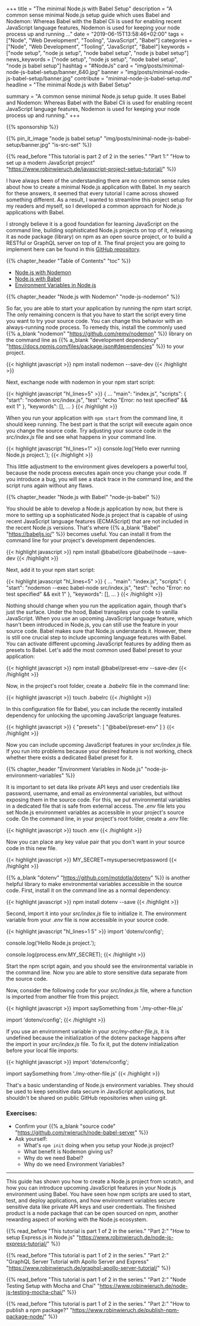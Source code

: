 +++
title = "The minimal Node.js with Babel Setup"
description = "A common sense minimal Node.js setup guide which uses Babel and Nodemon: Whereas Babel with the Babel Cli is used for enabling recent JavaScript language features, Nodemon is used for keeping your node process up and running ..."
date = "2019-06-15T13:58:46+02:00"
tags = ["Node", "Web Development", "Tooling", "JavaScript", "Babel"]
categories = ["Node", "Web Development", "Tooling", "JavaScript", "Babel"]
keywords = ["node setup", "node js setup", "node babel setup", "node js babel setup"]
news_keywords = ["node setup", "node js setup", "node babel setup", "node js babel setup"]
hashtag = "#NodeJs"
card = "img/posts/minimal-node-js-babel-setup/banner_640.jpg"
banner = "img/posts/minimal-node-js-babel-setup/banner.jpg"
contribute = "minimal-node-js-babel-setup.md"
headline = "The minimal Node.js with Babel Setup"

summary = "A common sense minimal Node.js setup guide. It uses Babel and Nodemon: Whereas Babel with the Babel Cli is used for enabling recent JavaScript language features, Nodemon is used for keeping your node process up and running."
+++

{{% sponsorship %}}

{{% pin_it_image "node js babel setup" "img/posts/minimal-node-js-babel-setup/banner.jpg" "is-src-set" %}}

{{% read_before "This tutorial is part 2 of 2 in the series." "Part 1:" "How to set up a modern JavaScript project" "https://www.robinwieruch.de/javascript-project-setup-tutorial/" %}}

I have always been of the understanding there are no common sense rules about how to create a minimal Node.js application with Babel. In my search for these answers, it seemed that every tutorial I came across showed something different. As a result, I wanted to streamline this project setup for my readers and myself, so I developed a common approach for Node.js applications with Babel.

I strongly believe it is a good foundation for learning JavaScript on the command line, building sophisticated Node.js projects on top of it, releasing it as node package (library) on npm as an open source project, or to build a RESTful or GraphQL server on top of it. The final project you are going to implement here can be found in this [GitHub repository](https://github.com/rwieruch/node-babel-server).

{{% chapter_header "Table of Contents" "toc" %}}

* [Node.js with Nodemon](#node-js-nodemon)
* [Node.js with Babel](#node-js-babel)
* [Environment Variables in Node.js](#node-js-environment-variables)

{{% chapter_header "Node.js with Nodemon" "node-js-nodemon" %}}

So far, you are able to start your application by running the npm start script. The only remaining concern is that you have to start the script every time you want to try your source code. You can change this behavior with an always-running node process. To remedy this, install the commonly used {{% a_blank "nodemon" "https://github.com/remy/nodemon" %}} library on the command line as {{% a_blank "development dependency" "https://docs.npmjs.com/files/package.json#dependencies" %}} to your project.

{{< highlight javascript >}}
npm install nodemon --save-dev
{{< /highlight >}}

Next, exchange node with nodemon in your npm start script:

{{< highlight javascript "hl_lines=5" >}}
{
  ...
  "main": "index.js",
  "scripts": {
    "start": "nodemon src/index.js",
    "test": "echo \"Error: no test specified\" && exit 1"
  },
  "keywords": [],
  ...
}
{{< /highlight >}}

When you run your application with `npm start` from the command line, it should keep running. The best part is that the script will execute again once you change the source code. Try adjusting your source code in the *src/index.js* file and see what happens in your command line.

{{< highlight javascript "hl_lines=1" >}}
console.log('Hello ever running Node.js project.');
{{< /highlight >}}

This little adjustment to the environment gives developers a powerful tool, because the node process executes again once you change your code. If you introduce a bug, you will see a stack trace in the command line, and the script runs again without any flaws.

{{% chapter_header "Node.js with Babel" "node-js-babel" %}}

You should be able to develop a Node.js application by now, but there is more to setting up a sophisticated Node.js project that is capable of using recent JavaScript language features (ECMAScript) that are not included in the recent Node.js versions. That's where {{% a_blank "Babel" "https://babeljs.io/" %}} becomes useful. You can install it from the command line for your project's development dependencies.

{{< highlight javascript >}}
npm install @babel/core @babel/node --save-dev
{{< /highlight >}}

Next, add it to your npm start script:

{{< highlight javascript "hl_lines=5" >}}
{
  ...
  "main": "index.js",
  "scripts": {
    "start": "nodemon --exec babel-node src/index.js",
    "test": "echo \"Error: no test specified\" && exit 1"
  },
  "keywords": [],
  ...
}
{{< /highlight >}}

Nothing should change when you run the application again, though that's just the surface. Under the hood, Babel transpiles your code to vanilla JavaScript. When you use an upcoming JavaScript language feature, which hasn't been introduced in Node.js, you can still use the feature in your source code. Babel makes sure that Node.js understands it. However, there is still one crucial step to include upcoming language features with Babel. You can activate different upcoming JavaScript features by adding them as presets to Babel. Let's add the most common used Babel preset to your application:

{{< highlight javascript >}}
npm install @babel/preset-env --save-dev
{{< /highlight >}}


Now, in the project's root folder, create a *.babelrc* file in the command line:

{{< highlight javascript >}}
touch .babelrc
{{< /highlight >}}

In this configuration file for Babel, you can include the recently installed dependency for unlocking the upcoming JavaScript language features.

{{< highlight javascript >}}
{
  "presets": [
    "@babel/preset-env"
  ]
}
{{< /highlight >}}

Now you can include upcoming JavaScript features in your *src/index.js* file. If you run into problems because your desired feature is not working, check whether there exists a dedicated Babel preset for it.

{{% chapter_header "Environment Variables in Node.js" "node-js-environment-variables" %}}

It is important to set data like private API keys and user credentials like password, username, and email as environmental variables, but without exposing them in the source code. For this, we put environmental variables in a dedicated file that is safe from external access. The *.env* file lets you set Node.js environment variables as accessible in your project's source code. On the command line, in your project's root folder, create a *.env* file:

{{< highlight javascript >}}
touch .env
{{< /highlight >}}

Now you can place any key value pair that you don't want in your source code in this new file.

{{< highlight javascript >}}
MY_SECRET=mysupersecretpassword
{{< /highlight >}}

{{% a_blank "dotenv" "https://github.com/motdotla/dotenv" %}} is another helpful library to make environmental variables accessible in the source code. First, install it on the command line as a normal dependency:

{{< highlight javascript >}}
npm install dotenv --save
{{< /highlight >}}

Second, import it into your *src/index.js* file  to initialize it. The environment variable from your *.env* file is now accessible in your source code.

{{< highlight javascript "hl_lines=1 5" >}}
import 'dotenv/config';

console.log('Hello Node.js project.');

console.log(process.env.MY_SECRET);
{{< /highlight >}}

Start the npm script again, and you should see the environmental variable in the command line. Now you are able to store sensitive data separate from the source code.

Now, consider the following code for your *src/index.js* file, where a function is imported from another file from this project.

{{< highlight javascript >}}
import saySomething from './my-other-file.js'

import 'dotenv/config';
{{< /highlight >}}

If you use an environment variable in your *src/my-other-file.js*, it is undefined because the initialization of the dotenv package happens after the import in your *src/index.js* file. To fix it, put the dotenv initialization before your local file imports:

{{< highlight javascript >}}
import 'dotenv/config';

import saySomething from './my-other-file.js'
{{< /highlight >}}

That's a basic understanding of Node.js environment variables. They should be used to keep sensitive data secure in JavaScript applications, but shouldn't be shared on public GitHub repositories when using git.

### Exercises:

* Confirm your {{% a_blank "source code" "https://github.com/rwieruch/node-babel-server" %}}
* Ask yourself:
  * What's `npm init` doing when you setup your Node.js project?
  * What benefit is Nodemon giving us?
  * Why do we need Babel?
  * Why do we need Environment Variables?

<hr class="section-divider">

This guide has shown you how to create a Node.js project from scratch, and how you can introduce upcoming JavaScript features in your Node.js environment using Babel. You have seen how npm scripts are used to start, test, and deploy applications, and how environment variables secure sensitive data like private API keys and user credentials. The finished product is a node package that can be open sourced on npm, another rewarding aspect of working with the Node.js ecosystem.

{{% read_before "This tutorial is part 1 of 2 in the series." "Part 2:" "How to setup Express.js in Node.js" "https://www.robinwieruch.de/node-js-express-tutorial/" %}}

{{% read_before "This tutorial is part 1 of 2 in the series." "Part 2:" "GraphQL Server Tutorial with Apollo Server and Express" "https://www.robinwieruch.de/graphql-apollo-server-tutorial/" %}}

{{% read_before "This tutorial is part 1 of 2 in the series." "Part 2:" "Node Testing Setup with Mocha and Chai" "https://www.robinwieruch.de/node-js-testing-mocha-chai/" %}}

{{% read_before "This tutorial is part 1 of 2 in the series." "Part 2:" "How to publish a npm package?" "https://www.robinwieruch.de/publish-npm-package-node/" %}}
